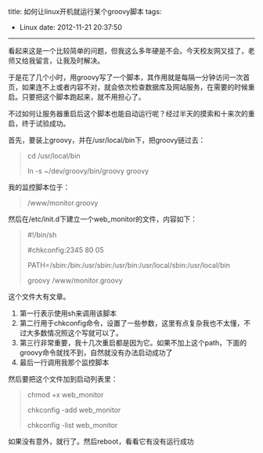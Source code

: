 title: 如何让linux开机就运行某个groovy脚本
tags:
  - Linux
date: 2012-11-21 20:37:50
---

看起来这是一个比较简单的问题，但我这么多年硬是不会。今天校友网又挂了，老师又给我留言，让我及时解决。

于是花了几个小时，用groovy写了一个脚本，其作用就是每隔一分钟访问一次首页，如果连不上或者内容不对，就会依次检查数据库及网站服务，在需要的时候重启。只要把这个脚本跑起来，就不用担心了。

不过如何让服务器重启后这个脚本也能自动运行呢？经过半天的摸索和十来次的重启，终于试验成功。

首先，要装上groovy，并在/usr/local/bin下，把groovy链过去：

> <font style="background-color: #ffffff">cd /usr/local/bin</font>
> 
> <font style="background-color: #ffffff">ln -s ~/dev/groovy/bin/groovy groovy</font>

我的监控脚本位于：

> <font style="background-color: #ffffff">/www/monitor.groovy</font>

然后在/etc/init.d下建立一个web_monitor的文件，内容如下：

> <font style="background-color: #ffffff">#!/bin/sh</font>
> 
> <font style="background-color: #ffffff">#chkconfig:2345 80 05</font>
> 
> <font style="background-color: #ffffff">PATH=/sbin:/bin:/usr/sbin:/usr/bin:/usr/local/sbin:/usr/local/bin</font>
> 
> <font style="background-color: #ffffff">groovy /www/monitor.groovy</font>

这个文件大有文章。

1.  第一行表示使用sh来调用该脚本
2.  第二行用于chkconfig命令，设置了一些参数，这里有点复杂我也不太懂，不过大多数情况照这个写就可以了。
3.  第三行非常重要，我十几次重启都是因为它。如果不加上这个path，下面的groovy命令就找不到，自然就没有办法启动成功了
4.  最后一行调用我那个监控脚本

然后要把这个文件加到启动列表里：

> <font style="background-color: #ffffff">chmod +x web_monitor</font>
> 
> <font style="background-color: #ffffff">chkconfig -add web_monitor</font>
> 
> <font style="background-color: #ffffff">chkconfig -list web_monitor</font>

如果没有意外，就行了。然后reboot，看看它有没有运行成功